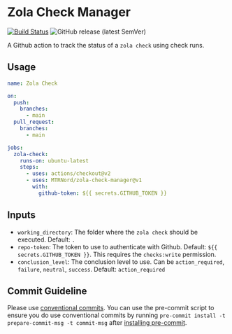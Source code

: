 # Zola Check Manager

[![Build Status](https://img.shields.io/endpoint.svg?url=https%3A%2F%2Factions-badge.atrox.dev%2FMTRNord%2Fzola-check-manager%2Fbadge&style=flat)](https://actions-badge.atrox.dev/MTRNord/zola-check-manager/goto)
![GitHub release (latest SemVer)](https://img.shields.io/github/v/release/MTRNord/zola-check-manager?sort=semver)

A Github action to track the status of a `zola check` using check runs.

## Usage

```yaml
name: Zola Check

on:
  push:
    branches:
      - main
  pull_request:
    branches:
      - main

jobs:
  zola-check:
    runs-on: ubuntu-latest
    steps:
      - uses: actions/checkout@v2
      - uses: MTRNord/zola-check-manager@v1
        with:
          github-token: ${{ secrets.GITHUB_TOKEN }}
```

## Inputs

* `working_directory`: The folder where the `zola check` should be executed. Default: `.`
* `repo-token`: The token to use to authenticate with Github. Default: `${{ secrets.GITHUB_TOKEN }}`. This requires the `checks:write` permission.
* `conclusion_level`: The conclusion level to use. Can be `action_required`, `failure`, `neutral`, `success`. Default: `action_required`

## Commit Guideline

Please use [conventional commits](https://www.conventionalcommits.org). You can use the pre-commit script to ensure you
do use conventional commits by running `pre-commit install -t prepare-commit-msg -t commit-msg`
after [installing pre-commit](https://pre-commit.com/#install).
